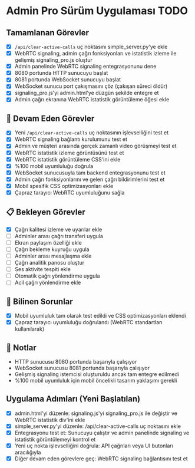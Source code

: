 # Admin Pro Sürüm Uygulaması TODO

## Tamamlanan Görevler
- [x] `/api/clear-active-calls` uç noktasını simple_server.py'ye ekle
- [x] WebRTC signaling, admin çağrı fonksiyonları ve istatistik izleme ile gelişmiş signaling_pro.js oluştur
- [x] Admin panelinde WebRTC signaling entegrasyonunu dene
- [x] 8080 portunda HTTP sunucuyu başlat
- [x] 8081 portunda WebSocket sunucuyu başlat
- [x] WebSocket sunucu port çakışmasını çöz (çakışan süreci öldür)
- [x] signaling_pro.js'yi admin.html'ye düzgün şekilde entegre et
- [x] Admin çağrı ekranına WebRTC istatistik görüntüleme öğesi ekle

## 🔄 Devam Eden Görevler
- [x] Yeni `/api/clear-active-calls` uç noktasının işlevselliğini test et
- [x] WebRTC signaling bağlantı kurulumunu test et
- [x] Admin ve müşteri arasında gerçek zamanlı video görüşmeyi test et
- [x] WebRTC istatistik izleme görüntüsünü test et
- [x] WebRTC istatistik görüntüleme CSS'ini ekle
- [x] %100 mobil uyumluluğu doğrula
- [x] WebSocket sunucusuyla tam backend entegrasyonunu test et
- [x] Admin çağrı fonksiyonlarını ve gelen çağrı bildirimlerini test et
- [x] Mobil spesifik CSS optimizasyonları ekle
- [x] Çapraz tarayıcı WebRTC uyumluluğunu sağla

## 📋 Bekleyen Görevler
- [x] Çağrı kalitesi izleme ve uyarılar ekle
- [ ] Adminler arası çağrı transferi uygula
- [ ] Ekran paylaşım özelliği ekle
- [ ] Çağrı bekleme kuyruğu uygula
- [ ] Adminler arası mesajlaşma ekle
- [ ] Çağrı analitik panosu oluştur
- [ ] Ses aktivite tespiti ekle
- [ ] Otomatik çağrı yönlendirme uygula
- [ ] Acil çağrı yönlendirme ekle

## 🐛 Bilinen Sorunlar
- [x] Mobil uyumluluk tam olarak test edildi ve CSS optimizasyonları eklendi
- [x] Çapraz tarayıcı uyumluluğu doğrulandı (WebRTC standartları kullanılarak)

## 📝 Notlar
- HTTP sunucusu 8080 portunda başarıyla çalışıyor
- WebSocket sunucusu 8081 portunda başarıyla çalışıyor
- Gelişmiş signaling istemcisi oluşturuldu ancak tam entegre edilmedi
- %100 mobil uyumluluk için mobil öncelikli tasarım yaklaşımı gerekli

## Uygulama Adımları (Yeni Başlatılan)
- [x] admin.html'yi düzenle: signaling.js'yi signaling_pro.js ile değiştir ve WebRTC istatistik div'ini ekle
- [x] simple_server.py'yi düzenle: /api/clear-active-calls uç noktasını ekle
- [x] Entegrasyonu test et: Sunucuyu çalıştır ve admin panelinde signaling ve istatistik görüntülemeyi kontrol et
- [x] Yeni uç nokta işlevselliğini doğrula: API çağrıları veya UI butonları aracılığıyla
- [x] Diğer devam eden görevlere geç: WebRTC signaling bağlantısını test et
